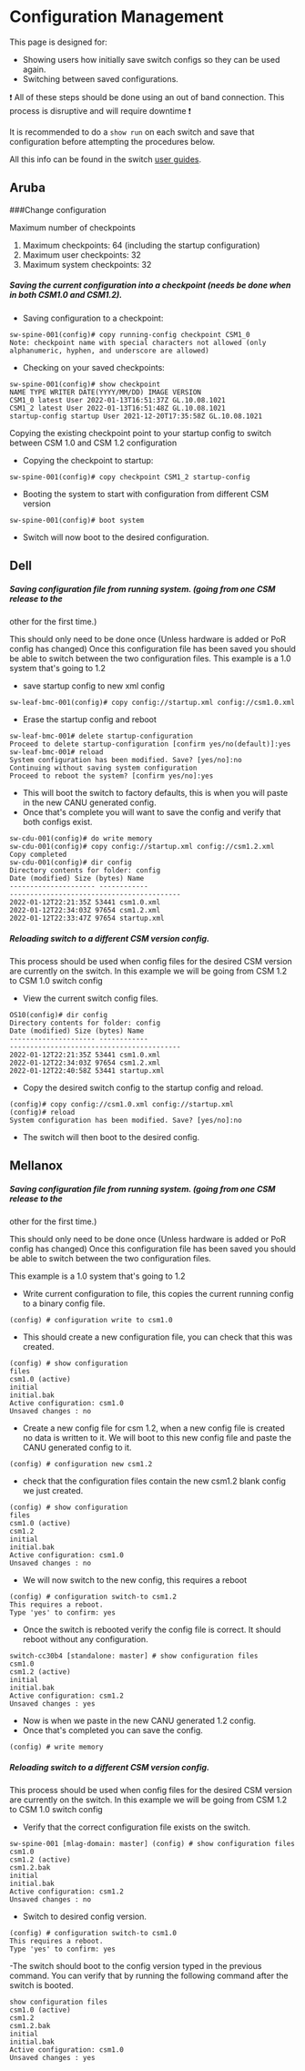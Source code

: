 # Configuration Management


This page is designed for:
- Showing users how initially save switch configs so they can be used again.
- Switching between saved configurations.

:exclamation: All of these steps should be done using an out of band connection. This process is disruptive and will require downtime :exclamation:  

It is recommended to do a `show run` on each switch and save that configuration before attempting the procedures below.

All this info can be found in the switch [user guides](user_guides.md).

## Aruba

###Change configuration

Maximum number of checkpoints
1. Maximum checkpoints: 64 (including the startup configuration)
1. Maximum user checkpoints: 32
1. Maximum system checkpoints: 32

##### Saving the current configuration into a checkpoint (needs be done when in both CSM1.0 and CSM1.2).

- Saving configuration to a checkpoint:
```
sw-spine-001(config)# copy running-config checkpoint CSM1_0
Note: checkpoint name with special characters not allowed (only
alphanumeric, hyphen, and underscore are allowed)
```
- Checking on your saved checkpoints:
```
sw-spine-001(config)# show checkpoint
NAME TYPE WRITER DATE(YYYY/MM/DD) IMAGE VERSION
CSM1_0 latest User 2022-01-13T16:51:37Z GL.10.08.1021
CSM1_2 latest User 2022-01-13T16:51:48Z GL.10.08.1021
startup-config startup User 2021-12-20T17:35:58Z GL.10.08.1021
```
Copying the existing checkpoint point to your startup config to switch between CSM 1.0 and CSM 1.2 configuration
- Copying the checkpoint to startup:
```
sw-spine-001(config)# copy checkpoint CSM1_2 startup-config
```
- Booting the system to start with configuration from different CSM version
```
sw-spine-001(config)# boot system
```
- Switch will now boot to the desired configuration.

## Dell

##### Saving configuration file from running system. (going from one CSM release to the
other for the first time.)

This should only need to be done once (Unless hardware is added or PoR config has changed) Once this configuration file has been saved you
should be able to switch between the two configuration files.
This example is a 1.0 system that's going to 1.2
- save startup config to new xml config
```
sw-leaf-bmc-001(config)# copy config://startup.xml config://csm1.0.xml
```
- Erase the startup config and reboot
```
sw-leaf-bmc-001# delete startup-configuration
Proceed to delete startup-configuration [confirm yes/no(default)]:yes
sw-leaf-bmc-001# reload
System configuration has been modified. Save? [yes/no]:no
Continuing without saving system configuration
Proceed to reboot the system? [confirm yes/no]:yes
```
- This will boot the switch to factory defaults, this is when you will paste in the new CANU generated config.
- Once that's complete you will want to save the config and verify that both configs exist.
```
sw-cdu-001(config)# do write memory
sw-cdu-001(config)# copy config://startup.xml config://csm1.2.xml
Copy completed
sw-cdu-001(config)# dir config
Directory contents for folder: config
Date (modified) Size (bytes) Name
--------------------- ------------
------------------------------------------
2022-01-12T22:21:35Z 53441 csm1.0.xml
2022-01-12T22:34:03Z 97654 csm1.2.xml
2022-01-12T22:33:47Z 97654 startup.xml
```
#####  Reloading switch to a different CSM version config.
This process should be used when config files for the desired CSM version are currently on the switch.
In this example we will be going from CSM 1.2 to CSM 1.0 switch config
- View the current switch config files.
```
OS10(config)# dir config
Directory contents for folder: config
Date (modified) Size (bytes) Name
--------------------- ------------
------------------------------------------
2022-01-12T22:21:35Z 53441 csm1.0.xml
2022-01-12T22:34:03Z 97654 csm1.2.xml
2022-01-12T22:40:58Z 53441 startup.xml
```
- Copy the desired switch config to the startup config and reload.
```
(config)# copy config://csm1.0.xml config://startup.xml
(config)# reload
System configuration has been modified. Save? [yes/no]:no
```
- The switch will then boot to the desired config.



## Mellanox

##### Saving configuration file from running system. (going from one CSM release to the
other for the first time.)

This should only need to be done once (Unless hardware is added or PoR config has changed) Once this configuration file has been saved you
should be able to switch between the two configuration files.

This example is a 1.0 system that's going to 1.2

-  Write current configuration to file, this copies the current running config to a binary config file.
```
(config) # configuration write to csm1.0
```
- This should create a new configuration file, you can check that this was created.
```
(config) # show configuration
files
csm1.0 (active)
initial
initial.bak
Active configuration: csm1.0
Unsaved changes : no
```
- Create a new config file for csm 1.2, when a new config file is created no data is written to it. We will boot to this new config file and
paste the CANU generated config to it.
```
(config) # configuration new csm1.2
```
- check that the configuration files contain the new csm1.2 blank config we just created.
```
(config) # show configuration
files
csm1.0 (active)
csm1.2
initial
initial.bak
Active configuration: csm1.0
Unsaved changes : no
```
- We will now switch to the new config, this requires a reboot
```
(config) # configuration switch-to csm1.2
This requires a reboot.
Type 'yes' to confirm: yes
```
- Once the switch is rebooted verify the config file is correct.  It should reboot without any configuration.
```
switch-cc30b4 [standalone: master] # show configuration files
csm1.0
csm1.2 (active)
initial
initial.bak
Active configuration: csm1.2
Unsaved changes : yes
```
- Now is when we paste in the new CANU generated 1.2 config.
- Once that's completed you can save the config.
```
(config) # write memory
```
##### Reloading switch to a different CSM version config.

This process should be used when config files for the desired CSM version are currently on the switch.
In this example we will be going from CSM 1.2 to CSM 1.0 switch config
- Verify that the correct configuration file exists on the switch.
```
sw-spine-001 [mlag-domain: master] (config) # show configuration files
csm1.0
csm1.2 (active)
csm1.2.bak
initial
initial.bak
Active configuration: csm1.2
Unsaved changes : no
```
- Switch to desired config version.
```
(config) # configuration switch-to csm1.0
This requires a reboot.
Type 'yes' to confirm: yes
```
-The switch should boot to the config version typed in the previous command. You can verify that by running the following command after
the switch is booted.
```
show configuration files
csm1.0 (active)
csm1.2
csm1.2.bak
initial
initial.bak
Active configuration: csm1.0
Unsaved changes : yes
```